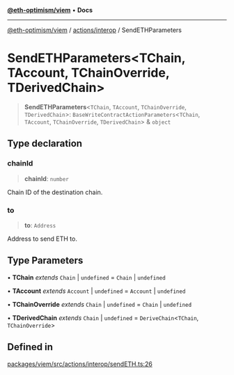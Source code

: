 [**@eth-optimism/viem**](../../../README.md) • **Docs**

***

[@eth-optimism/viem](../../../README.md) / [actions/interop](../README.md) / SendETHParameters

# SendETHParameters\<TChain, TAccount, TChainOverride, TDerivedChain\>

> **SendETHParameters**\<`TChain`, `TAccount`, `TChainOverride`, `TDerivedChain`\>: `BaseWriteContractActionParameters`\<`TChain`, `TAccount`, `TChainOverride`, `TDerivedChain`\> & `object`

## Type declaration

### chainId

> **chainId**: `number`

Chain ID of the destination chain.

### to

> **to**: `Address`

Address to send ETH to.

## Type Parameters

• **TChain** *extends* `Chain` \| `undefined` = `Chain` \| `undefined`

• **TAccount** *extends* `Account` \| `undefined` = `Account` \| `undefined`

• **TChainOverride** *extends* `Chain` \| `undefined` = `Chain` \| `undefined`

• **TDerivedChain** *extends* `Chain` \| `undefined` = `DeriveChain`\<`TChain`, `TChainOverride`\>

## Defined in

[packages/viem/src/actions/interop/sendETH.ts:26](https://github.com/ethereum-optimism/ecosystem/blob/509126ba0cdf7aa275bf036a8830332f4d366781/packages/viem/src/actions/interop/sendETH.ts#L26)
